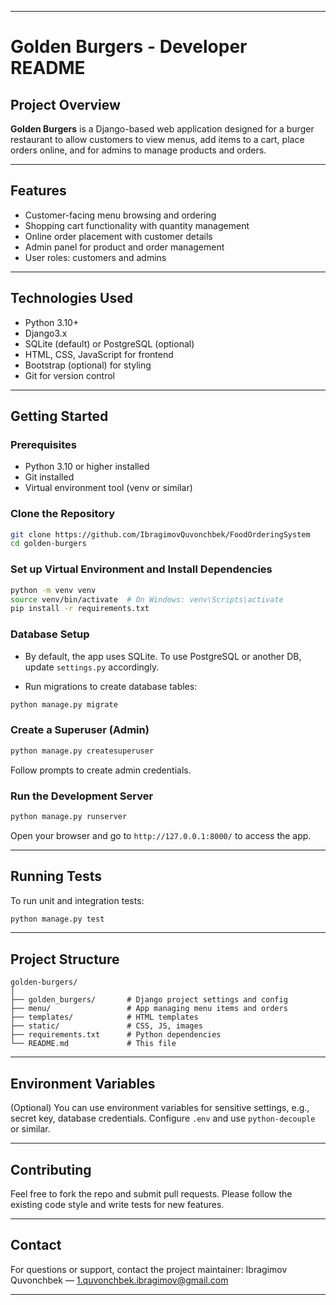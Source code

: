 
---

# Golden Burgers - Developer README

## Project Overview

**Golden Burgers** is a Django-based web application designed for a burger restaurant to allow customers to view menus, add items to a cart, place orders online, and for admins to manage products and orders.

---

## Features

* Customer-facing menu browsing and ordering
* Shopping cart functionality with quantity management
* Online order placement with customer details
* Admin panel for product and order management
* User roles: customers and admins

---

## Technologies Used

* Python 3.10+
* Django3.x
* SQLite (default) or PostgreSQL (optional)
* HTML, CSS, JavaScript for frontend
* Bootstrap (optional) for styling
* Git for version control

---

## Getting Started

### Prerequisites

* Python 3.10 or higher installed
* Git installed
* Virtual environment tool (venv or similar)

### Clone the Repository

```bash
git clone https://github.com/IbragimovQuvonchbek/FoodOrderingSystem
cd golden-burgers
```

### Set up Virtual Environment and Install Dependencies

```bash
python -m venv venv
source venv/bin/activate  # On Windows: venv\Scripts\activate
pip install -r requirements.txt
```

### Database Setup

* By default, the app uses SQLite. To use PostgreSQL or another DB, update `settings.py` accordingly.

* Run migrations to create database tables:

```bash
python manage.py migrate
```

### Create a Superuser (Admin)

```bash
python manage.py createsuperuser
```

Follow prompts to create admin credentials.

### Run the Development Server

```bash
python manage.py runserver
```

Open your browser and go to `http://127.0.0.1:8000/` to access the app.

---

## Running Tests

To run unit and integration tests:

```bash
python manage.py test
```

---

## Project Structure

```
golden-burgers/
│
├── golden_burgers/       # Django project settings and config
├── menu/                 # App managing menu items and orders
├── templates/            # HTML templates
├── static/               # CSS, JS, images
├── requirements.txt      # Python dependencies
└── README.md             # This file
```

---

## Environment Variables

(Optional) You can use environment variables for sensitive settings, e.g., secret key, database credentials. Configure `.env` and use `python-decouple` or similar.

---

## Contributing

Feel free to fork the repo and submit pull requests. Please follow the existing code style and write tests for new features.

---

## Contact

For questions or support, contact the project maintainer:
Ibragimov Quvonchbek — [1.quvonchbek.ibragimov@gmail.com](mailto:your.email@example.com)

---

